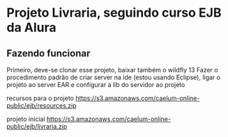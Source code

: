 # Projeto Livraria, seguindo curso EJB da Alura

## Fazendo funcionar

Primeiro, deve-se clonar esse projeto, baixar também o wildfly 13
Fazer o procedimento padrão de criar server na ide (estou usando
Eclipse), ligar o projeto ao server EAR e configurar a lib do servidor
ao projeto


recursos para o projeto
https://s3.amazonaws.com/caelum-online-public/ejb/resources.zip

projeto inicial
https://s3.amazonaws.com/caelum-online-public/ejb/livraria.zip